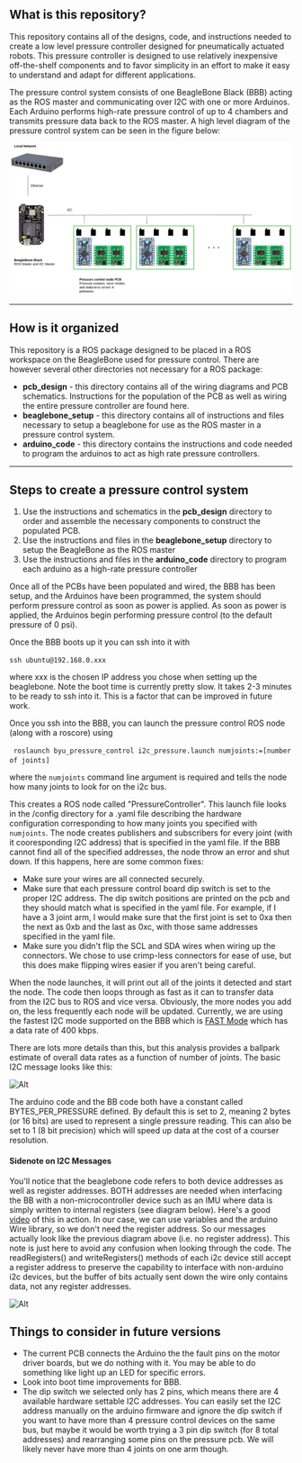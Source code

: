 ## What is this repository?

This repository contains all of the designs, code, and instructions needed to create a low level pressure controller designed for pneumatically actuated robots. This pressure controller is designed to use relatively inexpensive off-the-shelf components and to favor simplicity in an effort to make it easy to understand and adapt for different applications.

The pressure control system consists of one BeagleBone Black (BBB) acting as the ROS master and communicating over I2C with one or more Arduinos. Each Arduino performs high-rate pressure control of up to 4 chambers and transmits pressure data back to the ROS master. A high level diagram of the pressure control system can be seen in the figure below:

![Alt](/pressure_control_system_diagram.png "Pressure Control System Diagram")

---

## How is it organized

This repository is a ROS package designed to be placed in a ROS workspace on the BeagleBone used for pressure control. There are however several other directories not necessary for a ROS package:

* **pcb_design** - this directory contains all of the wiring diagrams and PCB schematics. Instructions for the population of the PCB as well as wiring the entire pressure controller are found here.
* **beaglebone_setup** - this directory contains all of instructions and files necessary to setup a beaglebone for use as the ROS master in a pressure control system.
* **arduino_code** - this directory contains the instructions and code needed to program the arduinos to act as high rate pressure controllers.

---

## Steps to create a pressure control system

1. Use the instructions and schematics in the **pcb_design** directory to order and assemble the necessary components to construct the populated PCB.
2. Use the instructions and files in the **beaglebone_setup** directory to setup the BeagleBone as the ROS master
3. Use the instructions and files in the **arduino_code** directory to program each arduino as a high-rate pressure controller

Once all of the PCBs have been populated and wired, the BBB has been setup, and the Arduinos have been programmed, the system should perform pressure control as soon as power is applied. As soon as power is applied, the Arduinos begin performing pressure control (to the default pressure of 0 psi). 

Once the BBB boots up it you can ssh into it with 

```ssh ubuntu@192.168.0.xxx```

where xxx is the chosen IP address you chose when setting up the beaglebone. Note the boot time is currently pretty slow. It takes 2-3 minutes to be ready to ssh into it. This is a factor that can be improved in future work. 

Once you ssh into the BBB, you can launch the pressure control ROS node (along with a roscore) using 

``` roslaunch byu_pressure_control i2c_pressure.launch numjoints:=[number of joints]```

where the ```numjoints``` command line argument is required and tells the node how many joints to look for on the i2c bus. 

This creates a ROS node called "PressureController". This launch file looks in the /config directory for a .yaml file describing the hardware configuration corresponding to how many joints you specified with ```numjoints```. The node creates publishers and subscribers for every joint (with it cooresponding I2C address) that is specified in the yaml file. If the BBB cannot find all of the specified addresses, the node throw an error and shut down. If this happens, here are some common fixes:

* Make sure your wires are all connected securely.
* Make sure that each pressure control board dip switch is set to the proper I2C address. The dip switch positions are printed on the pcb and they should match what is specified in the yaml file. For example, if I have a 3 joint arm, I would make sure that the first joint is set to 0xa then the next as 0xb and the last as 0xc, with those same addresses specified in the yaml file. 
* Make sure you didn't flip the SCL and SDA wires when wiring up the connectors. We chose to use crimp-less connectors for ease of use, but this does make flipping wires easier if you aren't being careful. 

When the node launches, it will print out all of the joints it detected and start the node. The code then loops through as fast as it can to transfer data from the I2C bus to ROS and vice versa. Obviously, the more nodes you add on, the less frequently each node will be updated. Currently, we are using the fastest I2C mode supported on the BBB which is [FAST Mode](https://en.wikipedia.org/wiki/I%C2%B2C#:~:text=system%20of%20boards.-,I2C%20modes,-Mode%5B12%5D) which has a data rate of 400 kbps.

There are lots more details than this, but this analysis provides a ballpark estimate of overall data rates as a function of number of joints. The basic I2C message looks like this:

![Alt](/i2c_message.png "I2C Basics")

The arduino code and the BB code both have a constant called BYTES_PER_PRESSURE defined. By default this is set to 2, meaning 2 bytes (or 16 bits) are used to represent a single pressure reading. This can also be set to 1 (8 bit precision) which will speed up data at the cost of a courser resolution. 


#### Sidenote on I2C Messages
You'll notice that the beaglebone code refers to both device addresses as well as register addresses. BOTH addresses are needed when interfacing the BB with a non-microcontroller device such as an IMU where data is simply written to internal registers (see diagram below). Here's a good [video](https://www.youtube.com/watch?v=8C2zk6B-eLU&t=2847s) of this in action. In our case, we can use variables and the arduino Wire library, so we don't need the register address. So our messages actually look like the previous diagram above (i.e. no register address). This note is just here to avoid any confusion when looking through the code. The readRegisters() and writeRegisters() methods of each i2c device still accept a register address to preserve the capability to interface with non-arduino i2c devices, but the buffer of bits actually sent down the wire only contains data, not any register addresses. 

![Alt](/bigger_i2c_message.png "I2C Bigger")

## Things to consider in future versions

* The current PCB connects the Arduino the the fault pins on the motor driver boards, but we do nothing with it. You may be able to do something like light up an LED for specific errors.
* Look into boot time improvements for BBB.
* The dip switch we selected only has 2 pins, which means there are 4 available hardware settable I2C addresses. You can easily set the I2C address manually on the arduino firmware and ignore the dip switch if you want to have more than 4 pressure control devices on the same bus, but maybe it would be worth trying a 3 pin dip switch (for 8 total addresses) and rearranging some pins on the pressure pcb. We will likely never have more than 4 joints on one arm though. 

